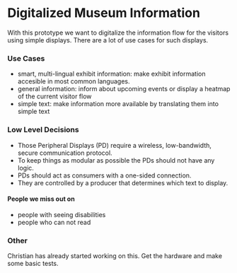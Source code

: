 # Digitalized Museum Information 
With this prototype we want to digitalize the information flow for the visitors using simple displays.
There are a lot of use cases for such displays.

### Use Cases
- smart, multi-lingual exhibit information: make exhibit information accesible in most common languages.
- general information: inform about upcoming events or display a heatmap of the current visitor flow
- simple text: make information more available by translating them into simple text

### Low Level Decisions
- Those Peripheral Displays (PD) require a wireless, low-bandwidth, secure communication protocol.
- To keep things as modular as possible the PDs should not have any logic. 
- PDs should act as consumers with a one-sided connection.
- They are controlled by a producer that determines which text to display.

#### People we miss out on
- people with seeing disabilities
- people who can not read


### Other 
Christian has already started working on this. Get the hardware and make some basic tests.
